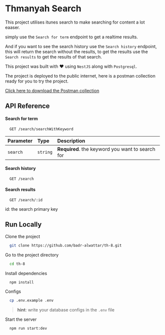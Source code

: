 
# Thmanyah Search

This project utilises itunes search to make searching for content a lot eaaser.

simply use the `Search for term` endpoint to get a realtime results.

And if you want to see the search history use the `Search history` endpoint, this will return the search without the results, to get the results use the `Search results` to get the results of that search.

This project was built with ❤️ using `NestJS` along with `Postgresql`.

The project is deployed to the public internet, here is a postman collection ready for you to try the project.

[Click here to download the Postman collection](https://github.com/badr-alwattar/th-8/Assignment8.postman_collection.json)


## API Reference

#### Search for term

```http
  GET /search/searchWithKeyword
```

| Parameter | Type     | Description                |
| :-------- | :------- | :------------------------- |
| `search` | `string` | **Required**. the keyword you want to search for |

#### Search history

```http
  GET /search
```


#### Search results

```http
  GET /search/:id
```

id: the search primary key



## Run Locally

Clone the project

```bash
  git clone https://github.com/badr-alwattar/th-8.git
```

Go to the project directory

```bash
  cd th-8
```

Install dependencies

```bash
  npm install
```

Configs

```bash
  cp .env.example .env
```
> **hint**: write your database configs in the `.env` file

Start the server

```bash
  npm run start:dev
```

